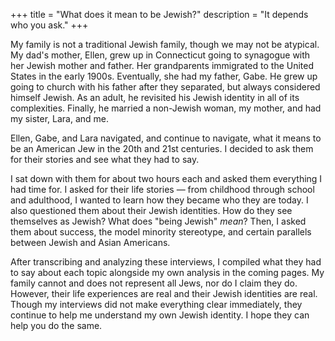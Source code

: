 +++
title = "What does it mean to be Jewish?"
description = "It depends who you ask."
+++

My family is not a traditional Jewish family, though we may not be atypical.
My dad's mother, Ellen, grew up in Connecticut going to synagogue with her Jewish mother and father.
Her grandparents immigrated to the United States in the early 1900s.
Eventually, she had my father, Gabe.
He grew up going to church with his father after they separated, but always considered himself Jewish.
As an adult, he revisited his Jewish identity in all of its complexities.
Finally, he married a non-Jewish woman, my mother, and had my sister, Lara, and me.

Ellen, Gabe, and Lara navigated, and continue to navigate, what it means to be an American Jew in the 20th and 21st centuries.
I decided to ask them for their stories and see what they had to say.

I sat down with them for about two hours each and asked them everything I had time for.
I asked for their life stories — from childhood through school and adulthood, I wanted to learn how they became who they are today.
I also questioned them about their Jewish identities.
How do they see themselves as Jewish?
What does "being Jewish" *mean*?
Then, I asked them about success, the model minority stereotype, and certain parallels between Jewish and Asian Americans.

After transcribing and analyzing these interviews, I compiled what they had to say about each topic alongside my own analysis in the coming pages.
My family cannot and does not represent all Jews, nor do I claim they do.
However, their life experiences are real and their Jewish identities are real.
Though my interviews did not make everything clear immediately, they continue to help me understand my own Jewish identity.
I hope they can help you do the same.
